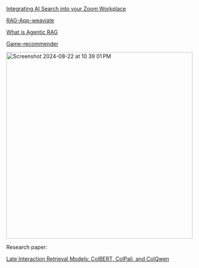 [Integrating AI Search into your Zoom Workplace](https://weaviate.io/blog/zooviate-zoom-and-weaviate)

[RAG-App-weaviate](https://www.freecodecamp.org/news/how-to-build-a-rag-pipeline-with-llamaindex/)

[What is Agentic RAG](https://weaviate.io/blog/what-is-agentic-rag)

[Game-recommender](https://github.com/weaviate/recipes/blob/main/weaviate-features/generative-search/generative_search_ollama/deepseek-ollama-epic-games-rag.ipynb)

<img width="494" alt="Screenshot 2024-08-22 at 10 39 01 PM" src="https://github.com/user-attachments/assets/b9063e75-1224-4126-a087-11bc7f725110">

Research paper:

[Late Interaction Retrieval Models: ColBERT, ColPali, and ColQwen](https://weaviate.io/blog/late-interaction-overview?utm_source=linkedin&utm_medium=dw_social&utm_campaign=dev_education&utm_content=diagram_post_680658140)
